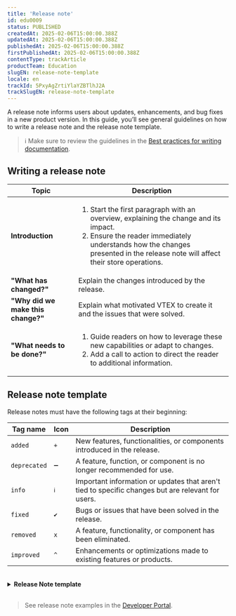 ```yaml
---
title: 'Release note'
id: edu0009
status: PUBLISHED
createdAt: 2025-02-06T15:00:00.388Z
updatedAt: 2025-02-06T15:00:00.388Z
publishedAt: 2025-02-06T15:00:00.388Z
firstPublishedAt: 2025-02-06T15:00:00.388Z
contentType: trackArticle
productTeam: Education
slugEN: release-note-template
locale: en
trackId: 5PxyAgZrtiYlaYZBTlhJ2A
trackSlugEN: release-note-template
---
```


A release note informs users about updates, enhancements, and bug fixes in a new product version. In this guide, you’ll see general guidelines on how to write a release note and the release note template.

> ℹ️ Make sure to review the guidelines in the [Best practices for writing documentation](https://contentguide.vtex.com/docs/documentation/documentation-overview#best-practices-for-writing-documentation).

## Writing a release note

| **Topic** | **Description** |
| --------- | --------------- |
| **Introduction** | <ol><li>Start the first paragraph with an overview, explaining the change and its impact.</li><li>Ensure the reader immediately understands how the changes presented in the release note will affect their store operations.</li></ol> |
| **"What has changed?"** | Explain the changes introduced by the release. |
| **"Why did we make this change?"** | Explain what motivated VTEX to create it and the issues that were solved. |
| **"What needs to be done?"** | <ol><li>Guide readers on how to leverage these new capabilities or adapt to changes.</li><li>Add a call to action to direct the reader to additional information.</li></ol> |

## Release note template

Release notes must have the following tags at their beginning:

| **Tag name** | **Icon** | **Description** |
| ------------ | -------- | --------------- |
| `added`      | `+`      | New features, functionalities, or components introduced in the release. |
| `deprecated` | `➖` | A feature, function, or component is no longer recommended for use. |
| `info` | `ℹ` | Important information or updates that aren't tied to specific changes but are relevant for users. |
| `fixed` | `✔` | Bugs or issues that have been solved in the release. |
| `removed` | `x` | A feature, functionality, or component has been eliminated. |
| `improved` | `^` | Enhancements or optimizations made to existing features or products. |

<br>

<details>
<summary><b>Release Note template</b></summary>

```md
# Feature name: summary
 
We created/modified this feature to <insert the key benefit> so you can <job to be done>.

## What has changed?

Before, you had to <how the user used to solve the problem>. Now, you have this <new button/screen/experience> where you can <benefit>.

## Why did we make this change?

In order to <facilitate your job to be done>, we developed <subject>. This is available for <specific or general users?>.

## What needs to be done?
To <use this new resource> you have to <install something or adjust a configuration.>

To learn more <about the feature/module/product>, see <the article>.
```

</details>

<br>

> See release note examples in the [Developer Portal](https://developers.vtex.com/updates/release-notes).
